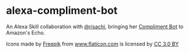 # alexa-compliment-bot

An Alexa Skill collaboration with [@risachi](https://github.com/risachi), bringing her [Compliment Bot](https://github.com/risachi/complimentbot) to Amazon's Echo.

<div>Icons made by <a href="http://www.freepik.com" title="Freepik">Freepik</a> from <a href="http://www.flaticon.com" title="Flaticon">www.flaticon.com</a> is licensed by <a href="http://creativecommons.org/licenses/by/3.0/" title="Creative Commons BY 3.0" target="_blank">CC 3.0 BY</a></div>

